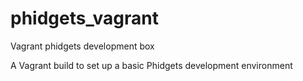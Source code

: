 # phidgets_vagrant
Vagrant phidgets development box

A Vagrant build to set up a basic Phidgets development environment
